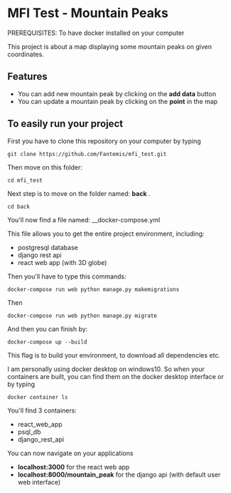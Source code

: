 # MFI Test - Mountain Peaks

PREREQUISITES: To have docker installed on your computer

This project is about a map displaying some mountain peaks on given coordinates.

## Features
- You can add new mountain peak by clicking on the __add data__ button
- You can update a mountain peak by clicking on the __point__ in the map

## To easily run your project

First you have to clone this repository on your computer by typing

```
git clone https://github.com/Fantemis/mfi_test.git
```

Then move on this folder:
```
cd mfi_test
```

Next step is to move on the folder named: __back__ .

```
cd back
```

You'll now find a file named: __docker-compose.yml

This file allows you to get the entire project environment, including:
- postgresql database
- django rest api
- react web app (with 3D globe)

Then you'll have to type this commands:

```
docker-compose run web python manage.py makemigrations
```

Then

```
docker-compose run web python manage.py migrate
```

And then you can finish by:

```
docker-compose up --build
```

This flag is to build your environment, to download all dependencies etc.

I am personally using docker desktop on windows10.
So when your containers are built, you can find them on the docker desktop interface or by typing

```
docker container ls
```

You'll find 3 containers:
- react_web_app
- psql_db
- django_rest_api

You can now navigate on your applications
- __localhost:3000__ for the react web app
- __localhost:8000/mountain_peak__ for the django api (with default user web interface)

